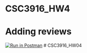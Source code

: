 # CSC3916_HW4
# Adding reviews

[![Run in Postman](https://run.pstmn.io/button.svg)](https://app.getpostman.com/run-collection/c8b66b15a04df6e0f842?action=collection%2Fimport#?env%5BMarcusg-HW4%5D=W3sia2V5IjoiYmFzZVVSTCIsInZhbHVlIjoiaHR0cHM6Ly9tYXJjdXNnLWh3NC5oZXJva3VhcHAuY29tIiwiZW5hYmxlZCI6dHJ1ZX0seyJrZXkiOiJyYW5kb21Vc2VybmFtZSIsInZhbHVlIjoiIiwiZW5hYmxlZCI6dHJ1ZX0seyJrZXkiOiJ0b2tlbiIsInZhbHVlIjoiIiwiZW5hYmxlZCI6dHJ1ZX1d)
#   C S C 3 9 1 6 _ H W 0 4  
 